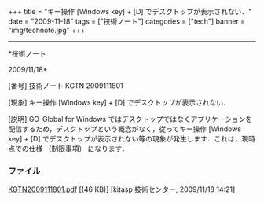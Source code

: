 ﻿+++
title = "キー操作 [Windows key] + [D] でデスクトップが表示されない．"
date = "2009-11-18"
tags = ["技術ノート"]
categories = ["tech"]
banner = "img/technote.jpg"
+++

-----------------------------------------------------------------------------------------------------------------------------

*技術ノート

2009/11/18*


[番号]
技術ノート KGTN 2009111801

[現象]
キー操作 [Windows key] + [D] でデスクトップが表示されない．

[説明]
GO-Global for Windows
ではデスクトップではなくアプリケーションを配信するため，デスクトップという概念がなく，従ってキー操作
[Windows key] + [D]
でデスクトップが表示されない等の現象が発生します．これは，現時点での仕様
（制限事項） になります．


### ファイル

 
 


[KGTN2009111801.pdf](http://techreport.kitasp.net/attachments/download/35/KGTN2009111801.pdf)
 [(46 KB)] [kitasp 技術センター, 2009/11/18
14:21]


 


 

